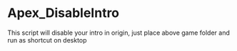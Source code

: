 # Apex_DisableIntro
This script will disable your intro in origin, just place above game folder and run as shortcut on desktop
